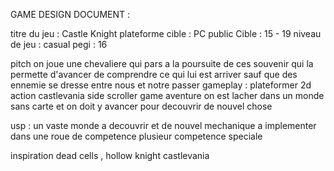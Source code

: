 GAME DESIGN DOCUMENT :

titre du jeu : Castle Knight
plateforme cible : PC
public Cible : 15 - 19
niveau de jeu : casual
pegi : 16

pitch
on joue une chevaliere qui pars a la poursuite de ces souvenir qui la permette d'avancer de comprendre ce qui lui est arriver
sauf que des ennemie se dresse entre nous et notre passer
gameplay : 
plateformer 2d action castlevania side scroller game aventure on est lacher dans un monde sans carte et on doit y avancer pour decouvrir de nouvel chose

usp : 
un vaste monde a decouvrir et de nouvel mechanique a implementer dans une roue de competence plusieur competence speciale

inspiration dead cells , hollow knight castlevania 
